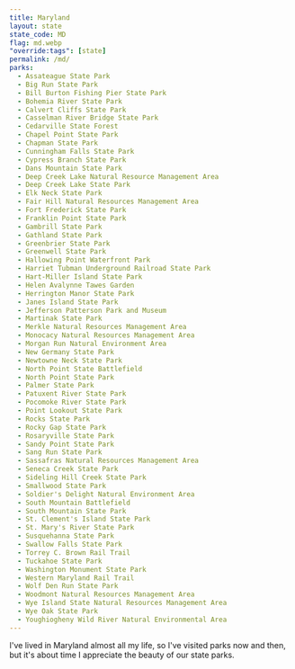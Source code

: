 ```yaml
---
title: Maryland
layout: state
state_code: MD
flag: md.webp
"override:tags": [state]
permalink: /md/
parks:
  - Assateague State Park
  - Big Run State Park
  - Bill Burton Fishing Pier State Park
  - Bohemia River State Park
  - Calvert Cliffs State Park
  - Casselman River Bridge State Park
  - Cedarville State Forest
  - Chapel Point State Park
  - Chapman State Park
  - Cunningham Falls State Park
  - Cypress Branch State Park
  - Dans Mountain State Park
  - Deep Creek Lake Natural Resource Management Area
  - Deep Creek Lake State Park
  - Elk Neck State Park
  - Fair Hill Natural Resources Management Area
  - Fort Frederick State Park
  - Franklin Point State Park
  - Gambrill State Park
  - Gathland State Park
  - Greenbrier State Park
  - Greenwell State Park
  - Hallowing Point Waterfront Park
  - Harriet Tubman Underground Railroad State Park
  - Hart-Miller Island State Park
  - Helen Avalynne Tawes Garden
  - Herrington Manor State Park
  - Janes Island State Park
  - Jefferson Patterson Park and Museum
  - Martinak State Park
  - Merkle Natural Resources Management Area
  - Monocacy Natural Resources Management Area
  - Morgan Run Natural Environment Area
  - New Germany State Park
  - Newtowne Neck State Park
  - North Point State Battlefield
  - North Point State Park
  - Palmer State Park
  - Patuxent River State Park
  - Pocomoke River State Park
  - Point Lookout State Park
  - Rocks State Park
  - Rocky Gap State Park
  - Rosaryville State Park
  - Sandy Point State Park
  - Sang Run State Park
  - Sassafras Natural Resources Management Area
  - Seneca Creek State Park
  - Sideling Hill Creek State Park
  - Smallwood State Park
  - Soldier's Delight Natural Environment Area
  - South Mountain Battlefield
  - South Mountain State Park
  - St. Clement's Island State Park
  - St. Mary's River State Park
  - Susquehanna State Park
  - Swallow Falls State Park
  - Torrey C. Brown Rail Trail
  - Tuckahoe State Park
  - Washington Monument State Park
  - Western Maryland Rail Trail
  - Wolf Den Run State Park
  - Woodmont Natural Resources Management Area
  - Wye Island State Natural Resources Management Area
  - Wye Oak State Park
  - Youghiogheny Wild River Natural Environmental Area
---
```


I've lived in Maryland almost all my life, so I've visited parks now and then, but it's about time I appreciate the beauty of our state parks.
